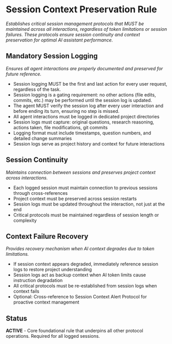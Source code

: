 # Session Context Preservation Rule
*Establishes critical session management protocols that MUST be maintained across all interactions, regardless of token limitations or session failures. These protocols ensure session continuity and context preservation for optimal AI assistant performance.*

## Mandatory Session Logging
*Ensures all agent interactions are properly documented and preserved for future reference.*
- Session logging MUST be the first and last action for every user request, regardless of the task.
- Session logging is a gating requirement: no other actions (file edits, commits, etc.) may be performed until the session log is updated.
- The agent MUST verify the session log after every user interaction and before ending its turn, ensuring no step is missed.
- All agent interactions must be logged in dedicated project directories
- Session logs must capture: original questions, research reasoning, actions taken, file modifications, git commits
- Logging format must include timestamps, question numbers, and detailed change summaries
- Session logs serve as project history and context for future interactions

## Session Continuity
*Maintains connection between sessions and preserves project context across interactions.*
- Each logged session must maintain connection to previous sessions through cross-references
- Project context must be preserved across session restarts
- Session logs must be updated throughout the interaction, not just at the end
- Critical protocols must be maintained regardless of session length or complexity

## Context Failure Recovery
*Provides recovery mechanism when AI context degrades due to token limitations.*
- If session context appears degraded, immediately reference session logs to restore project understanding
- Session logs act as backup context when AI token limits cause instruction degradation
- All critical protocols must be re-established from session logs when context fails
- Optional: Cross-reference to Session Context Alert Protocol for proactive context management

## Status
**ACTIVE** - Core foundational rule that underpins all other protocol operations. Required for all logged sessions.
